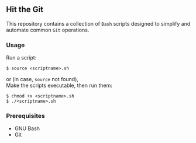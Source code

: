 ## Hit the Git
This repository contains a collection of `Bash` scripts designed to simplify and automate common `Git` operations.

### Usage
Run a script:

    $ source <scriptname>.sh

or (in case, `source` not found),<br>
Make the scripts executable, then run them:

    $ chmod +x <scriptname>.sh
    $ ./<scriptname>.sh

### Prerequisites
- GNU Bash
- Git
